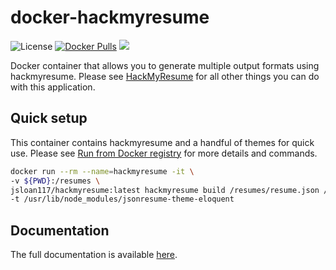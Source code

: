 # docker-hackmyresume

![License](https://img.shields.io/badge/License-GPLv3-blue.svg)
[![Docker Pulls](https://img.shields.io/docker/pulls/jsloan117/hackmyresume.svg)](https://img.shields.io/docker/pulls/jsloan117/hackmyresume.svg)
[![](https://images.microbadger.com/badges/image/jsloan117/hackmyresume.svg)](https://microbadger.com/images/jsloan117/hackmyresume "Get your own image badge on microbadger.com")

Docker container that allows you to generate multiple output formats using hackmyresume. Please see [HackMyResume](https://github.com/hacksalot/HackMyResume) for all other things you can do with this application.

## Quick setup

This container contains hackmyresume and a handful of themes for quick use. Please see [Run from Docker registry](http://jsloan117.github.io/docker-mkdocs/run-from-docker-registry) for more details and commands.

```bash
docker run --rm --name=hackmyresume -it \
-v ${PWD}:/resumes \
jsloan117/hackmyresume:latest hackmyresume build /resumes/resume.json /resumes/resume.pdf \
-t /usr/lib/node_modules/jsonresume-theme-eloquent
```

## Documentation

The full documentation is available [here](http://jsloan117.github.io/docker-hackmyresume).
